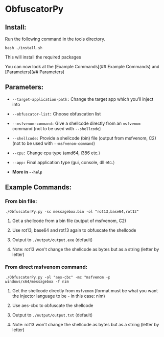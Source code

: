 # ObfuscatorPy

## Install:

Run the following command in the tools directory.

```shell
bash ./install.sh 
```

This will install the required packages

You can now look at the [Example Commands](## Example Commands) and [Parameters](## Parameters)



## Parameters:

- `--target-application-path:` Change the target app which you'll inject into

- `--obfuscator-list:` Choose obfuscation list

- `--msfvenom-command:` Give a shellcode directly from an `msfvenom` command (not to be used with `--shellcode`)

- `--shellcode:` Provide a shellcode (bin) file (output from msfvenom, C2) (not to be used with `--msfvenom-command`)

- `--cpu:` Change cpu type (amd64, i386 etc.)

- `--app:` Final application type (gui, console, dll etc.)

- **More in `--help`**



## Example Commands:

### From bin file:

`./ObfuscatorPy.py -sc messagebox.bin -ol "rot13,base64,rot13"`

1. Get a shellcode from a bin file (output of msfvenom, C2)

2. Use rot13, base64 and rot13 again to obfuscate the shellcode

3. Output to `./output/output.exe` (default)

4. Note: rot13 won't change the shellcode as bytes but as a string (letter by letter)

### From direct msfvenom command:

`./ObfuscatorPy.py -ol "aes-cbc" -mc "msfvenom -p windows/x64/messagebox -f nim`

1. Get the shellcode directly from `msfvenom` (format must be what you want the injector language to be - in this case: nim)

2. Use aes-cbc to obfuscate the shellcode

3. Output to `./output/output.txt` (default)

4. Note: rot13 won't change the shellcode as bytes but as a string (letter by letter)
